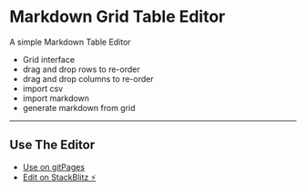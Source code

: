 # Markdown Grid Table Editor

A simple Markdown Table Editor

- Grid interface
- drag and drop rows to re-order
- drag and drop columns to re-order
- import csv
- import markdown
- generate markdown from grid

---

## Use The Editor

- [Use on gitPages](https://eviltester.github.io/grid-table-editor/)
- [Edit on StackBlitz ⚡️](https://stackblitz.com/edit/grid-table-editor)
